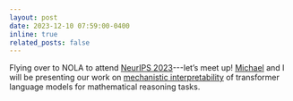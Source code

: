 ```yaml
---
layout: post
date: 2023-12-10 07:59:00-0400
inline: true
related_posts: false
---
```


Flying over to NOLA to attend [NeurIPS 2023](https://nips.cc/)---let’s meet up! [Michael](https://hannamw.github.io/) and I will be presenting our work on [mechanistic interpretability](https://arxiv.org/abs/2305.00586) of transformer language models for mathematical reasoning tasks.
